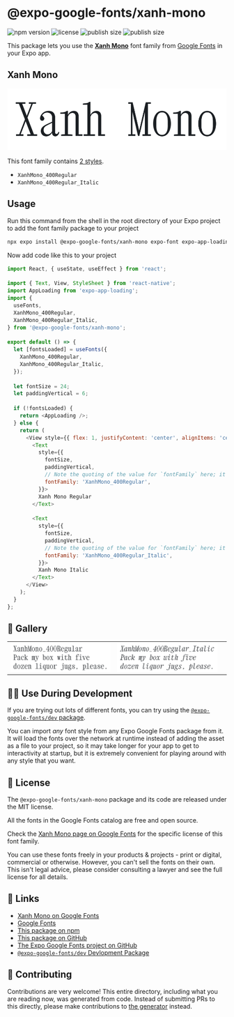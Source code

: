 # @expo-google-fonts/xanh-mono

![npm version](https://flat.badgen.net/npm/v/@expo-google-fonts/xanh-mono)
![license](https://flat.badgen.net/github/license/expo/google-fonts)
![publish size](https://flat.badgen.net/packagephobia/install/@expo-google-fonts/xanh-mono)
![publish size](https://flat.badgen.net/packagephobia/publish/@expo-google-fonts/xanh-mono)

This package lets you use the [**Xanh Mono**](https://fonts.google.com/specimen/Xanh+Mono) font family from [Google Fonts](https://fonts.google.com/) in your Expo app.

## Xanh Mono

![Xanh Mono](./font-family.png)

This font family contains [2 styles](#-gallery).

- `XanhMono_400Regular`
- `XanhMono_400Regular_Italic`

## Usage

Run this command from the shell in the root directory of your Expo project to add the font family package to your project
```sh
npx expo install @expo-google-fonts/xanh-mono expo-font expo-app-loading
```

Now add code like this to your project
```js
import React, { useState, useEffect } from 'react';

import { Text, View, StyleSheet } from 'react-native';
import AppLoading from 'expo-app-loading';
import {
  useFonts,
  XanhMono_400Regular,
  XanhMono_400Regular_Italic,
} from '@expo-google-fonts/xanh-mono';

export default () => {
  let [fontsLoaded] = useFonts({
    XanhMono_400Regular,
    XanhMono_400Regular_Italic,
  });

  let fontSize = 24;
  let paddingVertical = 6;

  if (!fontsLoaded) {
    return <AppLoading />;
  } else {
    return (
      <View style={{ flex: 1, justifyContent: 'center', alignItems: 'center' }}>
        <Text
          style={{
            fontSize,
            paddingVertical,
            // Note the quoting of the value for `fontFamily` here; it expects a string!
            fontFamily: 'XanhMono_400Regular',
          }}>
          Xanh Mono Regular
        </Text>

        <Text
          style={{
            fontSize,
            paddingVertical,
            // Note the quoting of the value for `fontFamily` here; it expects a string!
            fontFamily: 'XanhMono_400Regular_Italic',
          }}>
          Xanh Mono Italic
        </Text>
      </View>
    );
  }
};

```

## 🔡 Gallery


||||
|-|-|-|
|![XanhMono_400Regular](./XanhMono_400Regular.ttf.png)|![XanhMono_400Regular_Italic](./XanhMono_400Regular_Italic.ttf.png)|||


## 👩‍💻 Use During Development

If you are trying out lots of different fonts, you can try using the [`@expo-google-fonts/dev` package](https://github.com/expo/google-fonts/tree/master/font-packages/dev#readme).

You can import *any* font style from any Expo Google Fonts package from it. It will load the fonts
over the network at runtime instead of adding the asset as a file to your project, so it may take longer
for your app to get to interactivity at startup, but it is extremely convenient
for playing around with any style that you want.

## 📖 License

The `@expo-google-fonts/xanh-mono` package and its code are released under the MIT license.

All the fonts in the Google Fonts catalog are free and open source.

Check the [Xanh Mono page on Google Fonts](https://fonts.google.com/specimen/Xanh+Mono) for the specific license of this font family.

You can use these fonts freely in your products & projects - print or digital, commercial or otherwise. However, you can't sell the fonts on their own. This isn't legal advice, please consider consulting a lawyer and see the full license for all details.

## 🔗 Links

- [Xanh Mono on Google Fonts](https://fonts.google.com/specimen/Xanh+Mono)
- [Google Fonts](https://fonts.google.com/)
- [This package on npm](https://www.npmjs.com/package/@expo-google-fonts/xanh-mono)
- [This package on GitHub](https://github.com/expo/google-fonts/tree/master/font-packages/xanh-mono)
- [The Expo Google Fonts project on GitHub](https://github.com/expo/google-fonts)
- [`@expo-google-fonts/dev` Devlopment Package](https://github.com/expo/google-fonts/tree/master/font-packages/dev)

## 🤝 Contributing

Contributions are very welcome! This entire directory, including what you are reading now, was generated from code. Instead of submitting PRs to this directly, please make contributions to [the generator](https://github.com/expo/google-fonts/tree/master/packages/generator) instead.
